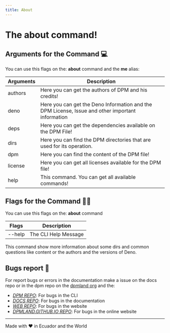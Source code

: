 ```yaml
---
title: About
---
```


# The about command!

## Arguments for the Command :computer:

You can use this flags on the: **about** command and the **me** alias:

| Arguments | Description                                                                                      |
| --------- | ------------------------------------------------------------------------------------------------ |
| authors   | Here you can get the authors of DPM and his credits!                                             |
| deno      | Here you can get the Deno Information and the DPM License, Issue and other important information |
| deps      | Here you can get the dependencies available on the DPM File!                                     |
| dirs      | Here you can find the DPM directories that are used for its operation.                           |
| dpm       | Here you can find the content of the DPM file!                                                   |
| license   | Here you can get all licenses available for the DPM file!                                        |
| help      | This command. You can get all available commands!                                                |

## Flags for the Command :pirate_flag:

You can use this flags on the: **about** command

| Flags  | Description          |
| ------ | -------------------- |
| --help | The CLI Help Message |

This command show more information about some dirs and common questions like
content or the authors and the versions of Deno.

## Bugs report :bug:

For report bugs or errors in the documentation make a issue on the docs repo or
in the dpm repo on the [dpmland org](https://github.com/dpmland/) and the:

- _[DPM REPO](https://github.com/dpmland/dpm)_: For bugs in the CLI
- _[DOCS REPO](https://github.com/dpmland/docs)_: For bugs in the documentation
- _[WEB REPO](https://github.com/dpmland/web)_: For bugs in the website
- _[DPMLAND.GITHUB.IO REPO](https://github.com/dpmland/dpmland.github.io)_: For
  bugs in the online website

---

Made with :heart: in Ecuador and the World
